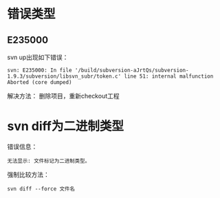 # 错误类型
## E235000
svn up出现如下错误：
```
svn: E235000: In file '/build/subversion-aJrtQs/subversion-1.9.3/subversion/libsvn_subr/token.c' line 51: internal malfunction
Aborted (core dumped)
```

解决方法：
删除项目，重新checkout工程

# svn diff为二进制类型
错误信息：
```
无法显示: 文件标记为二进制类型。
```

强制比较方法：
```
svn diff --force 文件名
```
